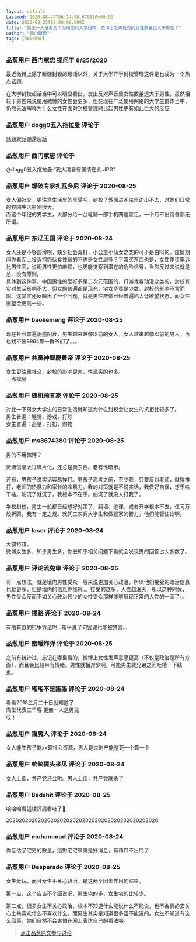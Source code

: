 ```yaml
---
layout: default
Lastmod: 2020-08-24T06:24:48.676810+00:00
date: 2020-08-25T00:00:00.000Z
title: "竟无一人是男儿？为何面对大学封校，微博上发声反对的女性数量远大于男性？"
author: "西门献忠"
tags: [肺炎疫情]
---
```



### 品葱用户 **西门献忠** 提问于 8/25/2020
    
最近微博上除了新疆封锁的超话以外，关于大学开学封校管理这件是也成为一个热点话题。  
  
在大学封校超话当中可以明显看出，发出反对声音里女性数量远大于男性。虽然相较于男性来说使用微博的女性会更多，但在现在广泛使用网络的大学生群体当中，仍然无法解释为什么女性在面对封校管理时比起男性更有如此巨大的反应
    
                

### 品葱用户 **dogg0五入拖拉曼** 评论于 
        
話題就話題還超話
        
                

### 品葱用户 **西门献忠** 评论于 
        
@dogg0五入拖拉曼:“我大清自有国情在此.JPG”
        
                

### 品葱用户 **爆破专家扎瓦多尼** 评论于 2020-08-25
        
女人偏社交，更注意生活里的享受吧，封校了外面进不来里边出不去，对她们日常的校园生活影响很大。  
而这个年纪的男学生，大部分给一台电脑一部手机网速管足，一个月不出宿舍都无所谓。
        
                

### 品葱用户 **东辽王国** 评论于 2020-08-24
        
女人还是不够圆滑呗，缺少社会毒打，小公主小仙女之类的可不是白叫的。疫情期间你看网上投诉抱怨伙食住宿的不也是女性居多？平常买东西也是，女性差评率远比男性高，说明男性更怕麻烦，也更能觉察到潜在的危险信号，当然反过来说就是怂、没有原则。  
具体到这件事，中国男性的爱好多是二次元范围的，打游戏看动漫之类的，封校其实对生活影响不大，但女的普遍都是现充，宅女毕竟是少数，封校的影响不言而喻。这其实还反映出了一个问题，就是男性群体已经普遍陷入低欲望状态，而女性欲望会更高一些。
        
                

### 品葱用户 **baokemeng** 评论于 2020-08-25
        
现在社会普遍阴盛阳衰，男生越来越像以前的女人，女人越来越像以前的男人。再也找不出8964那一群爷们了。。。
        
                

### 品葱用户 **共黨神聖慶豐帝** 评论于 2020-08-25
        
女生更注重社交，封校的影响更大，快递买的也多。  
一点拙见
        
                

### 品葱用户 **随机预言家** 评论于 2020-08-25
        
对比一下男女大学生的日常生活就知道为什么封校会让女生的抗拒比较多了。  
男生普遍：睡觉，游戏，打球  
女生普遍：追星，打扮，购物
        
                

### 品葱用户 **ms8674380** 评论于 2020-08-25
        
男的不用微博？  
  
微博信息太过碎片化，还总是卖东西。老有性暗示。  
  
还有，男孩子说实话容易挨打。男孩子高考之前，至少我，只要反对老师，就得挨打，老师的热暴力和家长的冷暴力。我的对策就是不说实话，我做好自保，想干啥干啥。船沉了就沉了，我根本不在乎。船沉了就没人打我了。  
  
学校封校，男生一般都已经想好对策了，翻墙、逃课、或者开学根本不去。任习万般折腾，我有一定之规。就凭工农兵大学生和做题家的智力，他们能管住谁啊。
        
                

### 品葱用户 **loser** 评论于 2020-08-24
        
大错特错。  
微博女生多，知乎男生多，你去知乎相关问题下看就会发现男的回答占大多数了。
        
                

### 品葱用户 **评论流免审** 评论于 2020-08-25
        
有一点想法，就是墙内男性受众一般来说更加关心政治，所以他们接受的政治信息也就更多，但是墙内的信息你懂得。。接受的越多，人性越泯灭，所以这种时候，男性受众反而不如关心政治较少的女性受众那样能够展现正常的人性的一面了。。
        
                

### 品葱用户 **擇路** 评论于 2020-08-24
        
有啥有效的抗争方法呢…知乎说了句罢课也能被禁言…
        
                

### 品葱用户 **蜜罐炸弹** 评论于 2020-08-25
        
之前有统计过，忘记在哪里看的，微博上女性发声意愿更高（不仅是政治是所有方面），而且会比较带有情绪。男性就相对少啊。可能男生就兄弟之间吐槽一下结束。
        
                

### 品葱用户 **瑤瑤不是謠謠** 评论于 2020-08-24
        
看看2018三月二十日就知道了  
滿堂代表三千客 更無一人是男兒  
哎！
        
                

### 品葱用户 **猫魔人** 评论于 2020-08-24
        
女人能生孩子能xx算社会资源，男人是过剩产能整死一个算一个
        
                

### 品葱用户 **统统提头来见** 评论于 2020-08-24
        
女人上街，共产党还会哄。男人上街，共产党就杀了
        
                

### 品葱用户 **Badshit** 评论于 2020-08-25
        
哈哈哈看這樓評論看吐了🤣  
  
  
202020202020202020202020202020202020202020202020
        
                

### 品葱用户 **muhammad** 评论于 2020-08-24
        
你低估了宅男的數量，這對宅宅來説是好消息，有藉口不出門了
        
                

### 品葱用户 **Desperado** 评论于 2020-08-25
        
女生爱玩，而且女生不关心政治。是这两个因素作用的结果。  
  
第一点，这个应该不个细说吧，男生宅的多，女生宅的比较少。  
  
第二点，很多女生不关心政治，根本不知道什么能说什么不能说，也不会真的去关心土共喜欢什么不喜欢什么。而男生其实是知道很多话不能说的。女生不知道有这么回事，她们自然不会害怕在网上表达自己的看法咯。
        
                





> [点击品葱原文参与讨论](https://pincong.rocks/question/30204)

